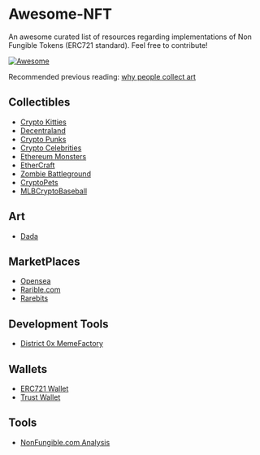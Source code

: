 # Awesome-NFT 

An awesome curated list of resources regarding implementations of Non Fungible Tokens (ERC721 standard). Feel free to contribute!

[![Awesome](https://awesome.re/badge.svg)](https://awesome.re)

Recommended previous reading: [why people collect art](https://aeon.co/essays/what-drives-art-collectors-to-buy-and-display-their-finds)

## Collectibles
- [Crypto Kitties](https://www.cryptokitties.co/)
- [Decentraland](https://decentraland.org/)
- [Crypto Punks](https://www.larvalabs.com/cryptopunks)
- [Crypto Celebrities](https://cryptocelebrities.co)
- [Ethereum Monsters](http://etheremon.com/)
- [EtherCraft](https://ethercraft.io/)
- [Zombie Battleground](https://loom.games/)
- [CryptoPets](https://cryptopets.co/Marketplace/)
- [MLBCryptoBaseball](https://mlbcryptobaseball.com/)


## Art

- [Dada](https://dada.nyc)


## MarketPlaces

- [Opensea](https://opensea.io/)
- [Rarible.com](https://app.rarible.com/)
- [Rarebits](https://rarebits.io/)

## Development Tools

- [District 0x MemeFactory](https://github.com/district0x/memefactory)


## Wallets
- [ERC721 Wallet](https://github.com/TimDaub/ERC721-wallet)
- [Trust Wallet](https://trustwallet.com/)

## Tools
- [NonFungible.com Analysis](http://nonfungible.com/)


